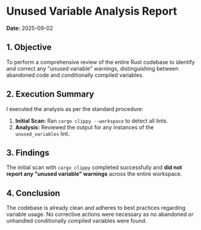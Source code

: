 # Unused Variable Analysis Report

**Date:** 2025-09-02

## 1. Objective

To perform a comprehensive review of the entire Rust codebase to identify and correct any "unused variable" warnings, distinguishing between abandoned code and conditionally compiled variables.

## 2. Execution Summary

I executed the analysis as per the standard procedure:

1.  **Initial Scan:** Ran `cargo clippy --workspace` to detect all lints.
2.  **Analysis:** Reviewed the output for any instances of the `unused_variables` lint.

## 3. Findings

The initial scan with `cargo clippy` completed successfully and **did not report any "unused variable" warnings** across the entire workspace.

## 4. Conclusion

The codebase is already clean and adheres to best practices regarding variable usage. No corrective actions were necessary as no abandoned or unhandled conditionally compiled variables were found.
